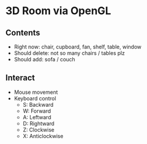# 3D Room via OpenGL

## Contents

- Right now: chair, cupboard, fan, shelf, table, window
- Should delete: not so many chairs / tables plz
- Should add: sofa / couch

## Interact

- Mouse movement
- Keyboard control
   - S: Backward
   - W: Forward
   - A: Leftward
   - D: Rightward
   - Z: Clockwise
   - X: Anticlockwise
